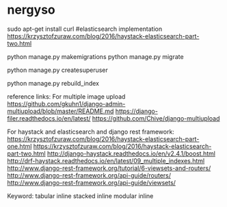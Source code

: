 # nergyso

sudo apt-get install curl
#elasticsearch implementation
https://krzysztofzuraw.com/blog/2016/haystack-elasticsearch-part-two.html

python manage.py makemigrations
python manage.py migrate

python manage.py createsuperuser

python manage.py rebuild_index


reference links:
For multiple image upload
https://github.com/gkuhn1/django-admin-multiupload/blob/master/README.md 
https://django-filer.readthedocs.io/en/latest/
https://github.com/Chive/django-multiupload

For haystack and elasticsearch and django rest framework:
https://krzysztofzuraw.com/blog/2016/haystack-elasticsearch-part-one.html
https://krzysztofzuraw.com/blog/2016/haystack-elasticsearch-part-two.html
http://django-haystack.readthedocs.io/en/v2.4.1/boost.html
http://drf-haystack.readthedocs.io/en/latest/09_multiple_indexes.html
http://www.django-rest-framework.org/tutorial/6-viewsets-and-routers/
http://www.django-rest-framework.org/api-guide/routers/
http://www.django-rest-framework.org/api-guide/viewsets/


Keyword:
tabular inline
stacked inline
modular inline

